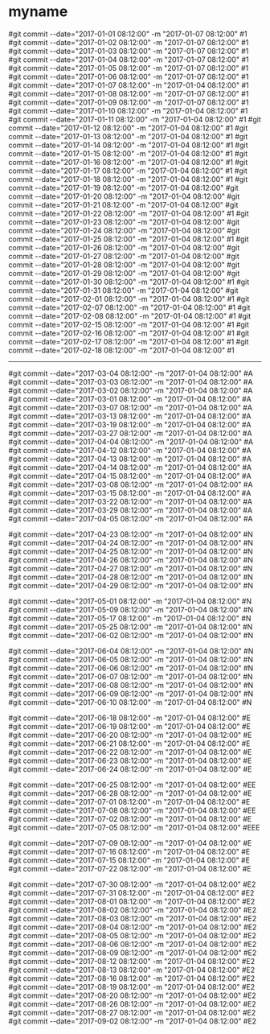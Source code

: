 # myname

#git commit --date="2017-01-01 08:12:00" -m "2017-01-07 08:12:00" #1
#git commit --date="2017-01-02 08:12:00" -m "2017-01-07 08:12:00" #1
#git commit --date="2017-01-03 08:12:00" -m "2017-01-07 08:12:00" #1
#git commit --date="2017-01-04 08:12:00" -m "2017-01-07 08:12:00" #1
#git commit --date="2017-01-05 08:12:00" -m "2017-01-07 08:12:00" #1
#git commit --date="2017-01-06 08:12:00" -m "2017-01-07 08:12:00" #1
#git commit --date="2017-01-07 08:12:00" -m "2017-01-04 08:12:00" #1
#git commit --date="2017-01-08 08:12:00" -m "2017-01-07 08:12:00" #1
#git commit --date="2017-01-09 08:12:00" -m "2017-01-07 08:12:00" #1
#git commit --date="2017-01-10 08:12:00" -m "2017-01-04 08:12:00" #1
#git commit --date="2017-01-11 08:12:00" -m "2017-01-04 08:12:00" #1
#git commit --date="2017-01-12 08:12:00" -m "2017-01-04 08:12:00" #1
#git commit --date="2017-01-13 08:12:00" -m "2017-01-04 08:12:00" #1
#git commit --date="2017-01-14 08:12:00" -m "2017-01-04 08:12:00" #1
#git commit --date="2017-01-15 08:12:00" -m "2017-01-04 08:12:00" #1
#git commit --date="2017-01-16 08:12:00" -m "2017-01-04 08:12:00" #1
#git commit --date="2017-01-17 08:12:00" -m "2017-01-04 08:12:00" #1
#git commit --date="2017-01-18 08:12:00" -m "2017-01-04 08:12:00" #1
#git commit --date="2017-01-19 08:12:00" -m "2017-01-04 08:12:00"
#git commit --date="2017-01-20 08:12:00" -m "2017-01-04 08:12:00"
#git commit --date="2017-01-21 08:12:00" -m "2017-01-04 08:12:00"
#git commit --date="2017-01-22 08:12:00" -m "2017-01-04 08:12:00" #1
#git commit --date="2017-01-23 08:12:00" -m "2017-01-04 08:12:00"
#git commit --date="2017-01-24 08:12:00" -m "2017-01-04 08:12:00"
#git commit --date="2017-01-25 08:12:00" -m "2017-01-04 08:12:00" #1
#git commit --date="2017-01-26 08:12:00" -m "2017-01-04 08:12:00"
#git commit --date="2017-01-27 08:12:00" -m "2017-01-04 08:12:00"
#git commit --date="2017-01-28 08:12:00" -m "2017-01-04 08:12:00"
#git commit --date="2017-01-29 08:12:00" -m "2017-01-04 08:12:00"
#git commit --date="2017-01-30 08:12:00" -m "2017-01-04 08:12:00" #1
#git commit --date="2017-01-31 08:12:00" -m "2017-01-04 08:12:00"
#git commit --date="2017-02-01 08:12:00" -m "2017-01-04 08:12:00" #1
#git commit --date="2017-02-07 08:12:00" -m "2017-01-04 08:12:00" #1
#git commit --date="2017-02-08 08:12:00" -m "2017-01-04 08:12:00" #1
#git commit --date="2017-02-15 08:12:00" -m "2017-01-04 08:12:00" #1
#git commit --date="2017-02-16 08:12:00" -m "2017-01-04 08:12:00" #1
#git commit --date="2017-02-17 08:12:00" -m "2017-01-04 08:12:00" #1
#git commit --date="2017-02-18 08:12:00" -m "2017-01-04 08:12:00" #1



----------------------------------------------------------------

#git commit --date="2017-03-04 08:12:00" -m "2017-01-04 08:12:00" #A
#git commit --date="2017-03-03 08:12:00" -m "2017-01-04 08:12:00" #A
#git commit --date="2017-03-02 08:12:00" -m "2017-01-04 08:12:00" #A
#git commit --date="2017-03-01 08:12:00" -m "2017-01-04 08:12:00" #A
#git commit --date="2017-03-07 08:12:00" -m "2017-01-04 08:12:00" #A
#git commit --date="2017-03-13 08:12:00" -m "2017-01-04 08:12:00" #A
#git commit --date="2017-03-19 08:12:00" -m "2017-01-04 08:12:00" #A
#git commit --date="2017-03-27 08:12:00" -m "2017-01-04 08:12:00" #A
#git commit --date="2017-04-04 08:12:00" -m "2017-01-04 08:12:00" #A
#git commit --date="2017-04-12 08:12:00" -m "2017-01-04 08:12:00" #A
#git commit --date="2017-04-13 08:12:00" -m "2017-01-04 08:12:00" #A
#git commit --date="2017-04-14 08:12:00" -m "2017-01-04 08:12:00" #A
#git commit --date="2017-04-15 08:12:00" -m "2017-01-04 08:12:00" #A
#git commit --date="2017-03-08 08:12:00" -m "2017-01-04 08:12:00" #A
#git commit --date="2017-03-15 08:12:00" -m "2017-01-04 08:12:00" #A 
#git commit --date="2017-03-22 08:12:00" -m "2017-01-04 08:12:00" #A
#git commit --date="2017-03-29 08:12:00" -m "2017-01-04 08:12:00" #A
#git commit --date="2017-04-05 08:12:00" -m "2017-01-04 08:12:00" #A


#git commit --date="2017-04-23 08:12:00" -m "2017-01-04 08:12:00" #N
#git commit --date="2017-04-24 08:12:00" -m "2017-01-04 08:12:00" #N
#git commit --date="2017-04-25 08:12:00" -m "2017-01-04 08:12:00" #N
#git commit --date="2017-04-26 08:12:00" -m "2017-01-04 08:12:00" #N
#git commit --date="2017-04-27 08:12:00" -m "2017-01-04 08:12:00" #N
#git commit --date="2017-04-28 08:12:00" -m "2017-01-04 08:12:00" #N
#git commit --date="2017-04-29 08:12:00" -m "2017-01-04 08:12:00" #N

#git commit --date="2017-05-01 08:12:00" -m "2017-01-04 08:12:00" #N
#git commit --date="2017-05-09 08:12:00" -m "2017-01-04 08:12:00" #N
#git commit --date="2017-05-17 08:12:00" -m "2017-01-04 08:12:00" #N
#git commit --date="2017-05-25 08:12:00" -m "2017-01-04 08:12:00" #N
#git commit --date="2017-06-02 08:12:00" -m "2017-01-04 08:12:00" #N

#git commit --date="2017-06-04 08:12:00" -m "2017-01-04 08:12:00" #N
#git commit --date="2017-06-05 08:12:00" -m "2017-01-04 08:12:00" #N
#git commit --date="2017-06-06 08:12:00" -m "2017-01-04 08:12:00" #N
#git commit --date="2017-06-07 08:12:00" -m "2017-01-04 08:12:00" #N
#git commit --date="2017-06-08 08:12:00" -m "2017-01-04 08:12:00" #N
#git commit --date="2017-06-09 08:12:00" -m "2017-01-04 08:12:00" #N
#git commit --date="2017-06-10 08:12:00" -m "2017-01-04 08:12:00" #N


#git commit --date="2017-06-18 08:12:00" -m "2017-01-04 08:12:00" #E
#git commit --date="2017-06-19 08:12:00" -m "2017-01-04 08:12:00" #E
#git commit --date="2017-06-20 08:12:00" -m "2017-01-04 08:12:00" #E
#git commit --date="2017-06-21 08:12:00" -m "2017-01-04 08:12:00" #E
#git commit --date="2017-06-22 08:12:00" -m "2017-01-04 08:12:00" #E
#git commit --date="2017-06-23 08:12:00" -m "2017-01-04 08:12:00" #E
#git commit --date="2017-06-24 08:12:00" -m "2017-01-04 08:12:00" #E

#git commit --date="2017-06-25 08:12:00" -m "2017-01-04 08:12:00" #EE
#git commit --date="2017-06-28 08:12:00" -m "2017-01-04 08:12:00" #E
#git commit --date="2017-07-01 08:12:00" -m "2017-01-04 08:12:00" #E
#git commit --date="2017-07-08 08:12:00" -m "2017-01-04 08:12:00" #EE
#git commit --date="2017-07-02 08:12:00" -m "2017-01-04 08:12:00" #E
#git commit --date="2017-07-05 08:12:00" -m "2017-01-04 08:12:00" #EEE

#git commit --date="2017-07-09 08:12:00" -m "2017-01-04 08:12:00" #E
#git commit --date="2017-07-16 08:12:00" -m "2017-01-04 08:12:00" #E
#git commit --date="2017-07-15 08:12:00" -m "2017-01-04 08:12:00" #E
#git commit --date="2017-07-22 08:12:00" -m "2017-01-04 08:12:00" #E


#git commit --date="2017-07-30 08:12:00" -m "2017-01-04 08:12:00" #E2
#git commit --date="2017-07-31 08:12:00" -m "2017-01-04 08:12:00" #E2
#git commit --date="2017-08-01 08:12:00" -m "2017-01-04 08:12:00" #E2
#git commit --date="2017-08-02 08:12:00" -m "2017-01-04 08:12:00" #E2
#git commit --date="2017-08-03 08:12:00" -m "2017-01-04 08:12:00" #E2
#git commit --date="2017-08-04 08:12:00" -m "2017-01-04 08:12:00" #E2
#git commit --date="2017-08-05 08:12:00" -m "2017-01-04 08:12:00" #E2
#git commit --date="2017-08-06 08:12:00" -m "2017-01-04 08:12:00" #E2
#git commit --date="2017-08-09 08:12:00" -m "2017-01-04 08:12:00" #E2
#git commit --date="2017-08-12 08:12:00" -m "2017-01-04 08:12:00" #E2
#git commit --date="2017-08-13 08:12:00" -m "2017-01-04 08:12:00" #E2
#git commit --date="2017-08-16 08:12:00" -m "2017-01-04 08:12:00" #E2
#git commit --date="2017-08-19 08:12:00" -m "2017-01-04 08:12:00" #E2
#git commit --date="2017-08-20 08:12:00" -m "2017-01-04 08:12:00" #E2
#git commit --date="2017-08-26 08:12:00" -m "2017-01-04 08:12:00" #E2
#git commit --date="2017-08-27 08:12:00" -m "2017-01-04 08:12:00" #E2
#git commit --date="2017-09-02 08:12:00" -m "2017-01-04 08:12:00" #E2